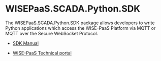 # WISEPaaS.SCADA.Python.SDK
The WISEPaaS.SCADA.Python.SDK package allows developers to write Python applications which access the WISE-PaaS Platform via MQTT or MQTT over the Secure WebSocket Protocol.

* [SDK Manual](https://advwacloud.gitbooks.io/wise-paas-scada-edge-sdk-manual/content/)

* [WISE-PaaS Technical portal](https://portal-technical.wise-paas.com/)